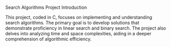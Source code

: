 Search Algorithms Project
Introduction

This project, coded in C, focuses on implementing and understanding search algorithms. The primary goal is to develop solutions that demonstrate proficiency in linear search and binary search. The project also delves into analyzing time and space complexities, aiding in a deeper comprehension of algorithmic efficiency.

